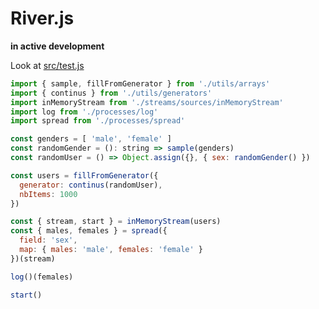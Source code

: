 
# River.js

**in active development**

Look at [src/test.js](https://github.com/wuha-io/river/blob/master/src/test.js)
```javascript
import { sample, fillFromGenerator } from './utils/arrays'
import { continus } from './utils/generators'
import inMemoryStream from './streams/sources/inMemoryStream'
import log from './processes/log'
import spread from './processes/spread'

const genders = [ 'male', 'female' ]
const randomGender = (): string => sample(genders)
const randomUser = () => Object.assign({}, { sex: randomGender() })

const users = fillFromGenerator({
  generator: continus(randomUser),
  nbItems: 1000
})

const { stream, start } = inMemoryStream(users)
const { males, females } = spread({
  field: 'sex',
  map: { males: 'male', females: 'female' }
})(stream)

log()(females)

start()
```
